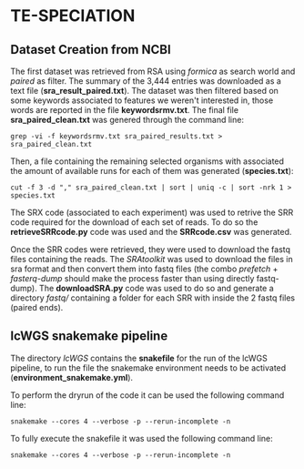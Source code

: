 # TE-SPECIATION

## Dataset Creation from NCBI 

The first dataset was retrieved from RSA using _formica_ as search world and _paired_ as filter. The summary of the 3,444 entries was downloaded as a text file (**sra_result_paired.txt**).
The dataset was then filtered based on some keywords associated to features we weren't interested in, those words are reported in the file **keywordsrmv.txt**.
The final file **sra_paired_clean.txt** was genered through the command line:
```shell
grep -vi -f keywordsrmv.txt sra_paired_results.txt > sra_paired_clean.txt
```
Then, a file containing the remaining selected organisms with associated the amount of available runs for each of them was generated (**species.txt**):
```shell
cut -f 3 -d "," sra_paired_clean.txt | sort | uniq -c | sort -nrk 1 > species.txt
```

The SRX code (associated to each experiment) was used to retrive the SRR code required for the download of each set of reads. To do so
 the **retrieveSRRcode.py** code was used and the **SRRcode.csv** was generated. 

Once the SRR codes were retrieved, they were used to download the fastq files containing the reads.
The _SRAtoolkit_ was used to download the files in sra format and then convert them into fastq files (the combo _prefetch_ + _fasterq-dump_ should
make the process faster than using directly fastq-dump).
The **downloadSRA.py** code was used to do so and generate a directory _fastq/_ containing a folder for each SRR with inside the 2
fastq files (paired ends).

## lcWGS snakemake pipeline

The directory _lcWGS_ contains the **snakefile** for the run of the lcWGS pipeline, to run the file the snakemake environment needs to be activated (**environment_snakemake.yml**).

To perform the dryrun of the code it can be used the following command line:
```shell 
snakemake --cores 4 --verbose -p --rerun-incomplete -n
```

To fully execute the snakefile it was used the following command line:
```shell 
snakemake --cores 4 --verbose -p --rerun-incomplete -n
```


